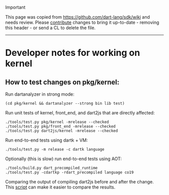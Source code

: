 > [!IMPORTANT]
> This page was copied from https://github.com/dart-lang/sdk/wiki and needs review.
> Please [contribute](../CONTRIBUTING.md) changes to bring it up-to-date -
> removing this header - or send a CL to delete the file.

---

# Developer notes for working on kernel

## How to test changes on pkg/kernel:

Run dartanalyzer in strong mode:
```
(cd pkg/kernel && dartanalyzer --strong bin lib test)
```

Run unit tests of kernel, front_end, and dart2js that are directly affected:
```
./tools/test.py pkg/kernel -mrelease --checked
./tools/test.py pkg/front_end -mrelease --checked
./tools/test.py dart2js/kernel -mrelease --checked
```

Run end-to-end tests using dartk + VM:
```
./tools/test.py -m release -c dartk language
```

Optionally (this is slow) run end-to-end tests using AOT:
```
./tools/build.py dart_precompiled_runtime
./tools/test.py -cdartkp -rdart_precompiled language co19
```

Comparing the output of compiling dart2js before and after the change. This [script][1] can make it easier to compare the results.

[1]: https://gist.github.com/asgerf/adde37ed58fe984d53b82d362187c777
